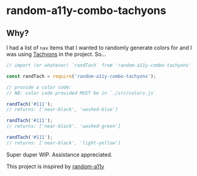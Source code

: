 # random-a11y-combo-tachyons

## Why?
I had a list of `nav` items that I wanted to randomly generate colors for and I was using <a href="https://tachyons.io">Tachyons</a> in the project. So...

```javascript
// import (or whatever) `randTach` from 'random-a11y-combo-tachyons'

const randTach = require('random-a11y-combo-tachyons');

// provide a color code:
// NB: color code provided MUST be in `./src/colors.js`

randTach('#111');
// returns: ['near-black', 'washed-blue']

randTach('#111');
// returns: ['near-black', 'washed-green']

randTach('#111');
// returns: ['near-black', 'light-yellow']
```

Super duper WIP. Assistance appreciated.

This project is inspired by <a href="https://randoma11y.com">random-a11y</a>
